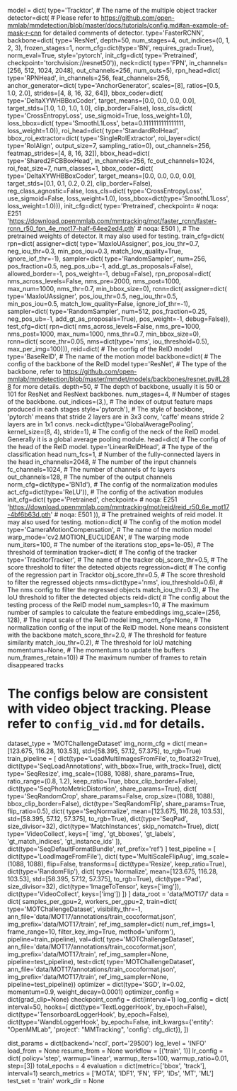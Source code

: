 model = dict(
    type='Tracktor',  # The name of the multiple object tracker
    detector=dict(
        # Please refer to https://github.com/open-mmlab/mmdetection/blob/master/docs/tutorials/config.md#an-example-of-mask-r-cnn for detailed comments of detector.
        type='FasterRCNN',
        backbone=dict(
            type='ResNet',
            depth=50,
            num_stages=4,
            out_indices=(0, 1, 2, 3),
            frozen_stages=1,
            norm_cfg=dict(type='BN', requires_grad=True),
            norm_eval=True,
            style='pytorch',
            init_cfg=dict(
                type='Pretrained', checkpoint='torchvision://resnet50')),
        neck=dict(
            type='FPN',
            in_channels=[256, 512, 1024, 2048],
            out_channels=256,
            num_outs=5),
        rpn_head=dict(
            type='RPNHead',
            in_channels=256,
            feat_channels=256,
            anchor_generator=dict(
                type='AnchorGenerator',
                scales=[8],
                ratios=[0.5, 1.0, 2.0],
                strides=[4, 8, 16, 32, 64]),
            bbox_coder=dict(
                type='DeltaXYWHBBoxCoder',
                target_means=[0.0, 0.0, 0.0, 0.0],
                target_stds=[1.0, 1.0, 1.0, 1.0],
                clip_border=False),
            loss_cls=dict(
                type='CrossEntropyLoss', use_sigmoid=True, loss_weight=1.0),
            loss_bbox=dict(
                type='SmoothL1Loss', beta=0.1111111111111111,
                loss_weight=1.0)),
        roi_head=dict(
            type='StandardRoIHead',
            bbox_roi_extractor=dict(
                type='SingleRoIExtractor',
                roi_layer=dict(
                    type='RoIAlign', output_size=7, sampling_ratio=0),
                out_channels=256,
                featmap_strides=[4, 8, 16, 32]),
            bbox_head=dict(
                type='Shared2FCBBoxHead',
                in_channels=256,
                fc_out_channels=1024,
                roi_feat_size=7,
                num_classes=1,
                bbox_coder=dict(
                    type='DeltaXYWHBBoxCoder',
                    target_means=[0.0, 0.0, 0.0, 0.0],
                    target_stds=[0.1, 0.1, 0.2, 0.2],
                    clip_border=False),
                reg_class_agnostic=False,
                loss_cls=dict(
                    type='CrossEntropyLoss',
                    use_sigmoid=False,
                    loss_weight=1.0),
                loss_bbox=dict(type='SmoothL1Loss', loss_weight=1.0))),
        init_cfg=dict(
            type='Pretrained',
            checkpoint=  # noqa: E251
            'https://download.openmmlab.com/mmtracking/mot/faster_rcnn/faster-rcnn_r50_fpn_4e_mot17-half-64ee2ed4.pth'
            # noqa: E501
        ),  # The pretrained weights of detector. It may also used for testing.
        train_cfg=dict(
            rpn=dict(
                assigner=dict(
                    type='MaxIoUAssigner',
                    pos_iou_thr=0.7,
                    neg_iou_thr=0.3,
                    min_pos_iou=0.3,
                    match_low_quality=True,
                    ignore_iof_thr=-1),
                sampler=dict(
                    type='RandomSampler',
                    num=256,
                    pos_fraction=0.5,
                    neg_pos_ub=-1,
                    add_gt_as_proposals=False),
                allowed_border=-1,
                pos_weight=-1,
                debug=False),
            rpn_proposal=dict(
                nms_across_levels=False,
                nms_pre=2000,
                nms_post=1000,
                max_num=1000,
                nms_thr=0.7,
                min_bbox_size=0),
            rcnn=dict(
                assigner=dict(
                    type='MaxIoUAssigner',
                    pos_iou_thr=0.5,
                    neg_iou_thr=0.5,
                    min_pos_iou=0.5,
                    match_low_quality=False,
                    ignore_iof_thr=-1),
                sampler=dict(
                    type='RandomSampler',
                    num=512,
                    pos_fraction=0.25,
                    neg_pos_ub=-1,
                    add_gt_as_proposals=True),
                pos_weight=-1,
                debug=False)),
        test_cfg=dict(
            rpn=dict(
                nms_across_levels=False,
                nms_pre=1000,
                nms_post=1000,
                max_num=1000,
                nms_thr=0.7,
                min_bbox_size=0),
            rcnn=dict(
                score_thr=0.05,
                nms=dict(type='nms', iou_threshold=0.5),
                max_per_img=100))),
    reid=dict(  # The config of the ReID model
        type='BaseReID',  # The name of the motion model
        backbone=dict(  # The config of the backbone of the ReID model
            type='ResNet',
            # The type of the backbone, refer to https://github.com/open-mmlab/mmdetection/blob/master/mmdet/models/backbones/resnet.py#L288 for more details.
            depth=50,  # The depth of backbone, usually it is 50 or 101 for ResNet and ResNext backbones.
            num_stages=4,  # Number of stages of the backbone.
            out_indices=(3,),  # The index of output feature maps produced in each stages
            style='pytorch'),
        # The style of backbone, 'pytorch' means that stride 2 layers are in 3x3 conv, 'caffe' means stride 2 layers are in 1x1 convs.
        neck=dict(type='GlobalAveragePooling', kernel_size=(8, 4), stride=1),
        # The config of the neck of the ReID model. Generally it is a global average pooling module.
        head=dict(  # The config of the head of the ReID model.
            type='LinearReIDHead',  # The type of the classification head
            num_fcs=1,  # Number of the fully-connected layers in the head
            in_channels=2048,  # The number of the input channels
            fc_channels=1024,  # The number of channels of fc layers
            out_channels=128,  # The number of the output channels
            norm_cfg=dict(type='BN1d'),  # The config of the normalization modules
            act_cfg=dict(type='ReLU')),  # The config of the activation modules
        init_cfg=dict(
            type='Pretrained',
            checkpoint=  # noqa: E251
            'https://download.openmmlab.com/mmtracking/mot/reid/reid_r50_6e_mot17-4bf6b63d.pth'  # noqa: E501
        )),  # The pretrained weights of reid model. It may also used for testing.
    motion=dict(  # The config of the motion model
        type='CameraMotionCompensation',  # The name of the motion model
        warp_mode='cv2.MOTION_EUCLIDEAN',  # The warping mode
        num_iters=100,  # The number of the iterations
        stop_eps=1e-05),  # The threshold of termination
    tracker=dict(  # The config of the tracker
        type='TracktorTracker',  # The name of the tracker
        obj_score_thr=0.5,  # The score threshold to filter the detected objects
        regression=dict(  # The config of the regression part in Tracktor
            obj_score_thr=0.5,  # The score threshold to filter the regressed objects
            nms=dict(type='nms', iou_threshold=0.6),  # The nms config to filter the regressed objects
            match_iou_thr=0.3),  # The IoU threshold to filter the detected objects
        reid=dict(  # The config about the testing process of the ReID model
            num_samples=10,  # The maximum number of samples to calculate the feature embeddings
            img_scale=(256, 128),  # The input scale of the ReID model
            img_norm_cfg=None,
            # The normalization config of the input of the ReID model. None means consistent with the backbone
            match_score_thr=2.0,  # The threshold for feature similarity
            match_iou_thr=0.2),  # The threshold for IoU matching
        momentums=None,  # The momentums to update the buffers
        num_frames_retain=10))  # The maximum number of frames to retain disappeared tracks
# The configs below are consistent with video object tracking. Please refer to `config_vid.md` for details.
dataset_type = 'MOTChallengeDataset'
img_norm_cfg = dict(
    mean=[123.675, 116.28, 103.53], std=[58.395, 57.12, 57.375], to_rgb=True)
train_pipeline = [
    dict(type='LoadMultiImagesFromFile', to_float32=True),
    dict(type='SeqLoadAnnotations', with_bbox=True, with_track=True),
    dict(
        type='SeqResize',
        img_scale=(1088, 1088),
        share_params=True,
        ratio_range=(0.8, 1.2),
        keep_ratio=True,
        bbox_clip_border=False),
    dict(type='SeqPhotoMetricDistortion', share_params=True),
    dict(
        type='SeqRandomCrop',
        share_params=False,
        crop_size=(1088, 1088),
        bbox_clip_border=False),
    dict(type='SeqRandomFlip', share_params=True, flip_ratio=0.5),
    dict(
        type='SeqNormalize',
        mean=[123.675, 116.28, 103.53],
        std=[58.395, 57.12, 57.375],
        to_rgb=True),
    dict(type='SeqPad', size_divisor=32),
    dict(type='MatchInstances', skip_nomatch=True),
    dict(
        type='VideoCollect',
        keys=[
            'img', 'gt_bboxes', 'gt_labels', 'gt_match_indices',
            'gt_instance_ids'
        ]),
    dict(type='SeqDefaultFormatBundle', ref_prefix='ref')
]
test_pipeline = [
    dict(type='LoadImageFromFile'),
    dict(
        type='MultiScaleFlipAug',
        img_scale=(1088, 1088),
        flip=False,
        transforms=[
            dict(type='Resize', keep_ratio=True),
            dict(type='RandomFlip'),
            dict(
                type='Normalize',
                mean=[123.675, 116.28, 103.53],
                std=[58.395, 57.12, 57.375],
                to_rgb=True),
            dict(type='Pad', size_divisor=32),
            dict(type='ImageToTensor', keys=['img']),
            dict(type='VideoCollect', keys=['img'])
        ])
]
data_root = 'data/MOT17/'
data = dict(
    samples_per_gpu=2,
    workers_per_gpu=2,
    train=dict(
        type='MOTChallengeDataset',
        visibility_thr=-1,
        ann_file='data/MOT17/annotations/train_cocoformat.json',
        img_prefix='data/MOT17/train',
        ref_img_sampler=dict(
            num_ref_imgs=1,
            frame_range=10,
            filter_key_img=True,
            method='uniform'),
        pipeline=train_pipeline),
    val=dict(
        type='MOTChallengeDataset',
        ann_file='data/MOT17/annotations/train_cocoformat.json',
        img_prefix='data/MOT17/train',
        ref_img_sampler=None,
        pipeline=test_pipeline),
    test=dict(
        type='MOTChallengeDataset',
        ann_file='data/MOT17/annotations/train_cocoformat.json',
        img_prefix='data/MOT17/train',
        ref_img_sampler=None,
        pipeline=test_pipeline))
optimizer = dict(type='SGD', lr=0.02, momentum=0.9, weight_decay=0.0001)
optimizer_config = dict(grad_clip=None)
checkpoint_config = dict(interval=1)
log_config = dict(
    interval=50,
    hooks=[
        dict(type='TextLoggerHook', by_epoch=False),
        dict(type='TensorboardLoggerHook', by_epoch=False),
        dict(type='WandbLoggerHook', by_epoch=False,
             init_kwargs={'entity': "OpenMMLab",
                          'project': "MMTracking",
                          'config': cfg_dict}),
    ])

dist_params = dict(backend='nccl', port='29500')
log_level = 'INFO'
load_from = None
resume_from = None
workflow = [('train', 1)]
lr_config = dict(
    policy='step',
    warmup='linear',
    warmup_iters=100,
    warmup_ratio=0.01,
    step=[3])
total_epochs = 4
evaluation = dict(metric=['bbox', 'track'], interval=1)
search_metrics = ['MOTA', 'IDF1', 'FN', 'FP', 'IDs', 'MT', 'ML']
test_set = 'train'
work_dir = None